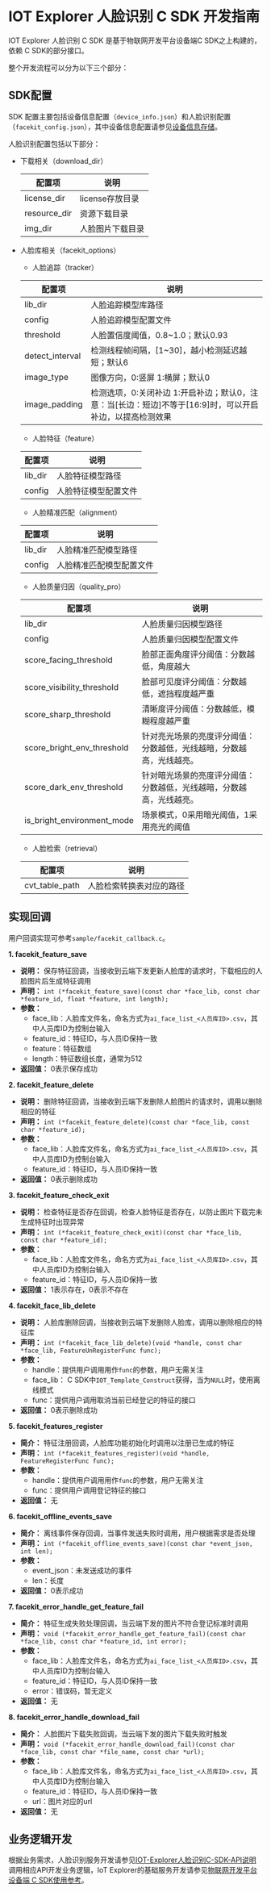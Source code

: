 # IOT Explorer 人脸识别 C SDK 开发指南

IOT Explorer 人脸识别 C SDK 是基于物联网开发平台设备端C SDK之上构建的，依赖 C SDK的部分接口。

整个开发流程可以分为以下三个部分：

## SDK配置

SDK 配置主要包括设备信息配置（`device_info.json`）和人脸识别配置（`facekit_config.json`），其中设备信息配置请参见[设备信息存储](https://cloud.tencent.com/document/product/1081/48376)。

人脸识别配置包括以下部分：

- 下载相关（download_dir）

  |配置项|说明|
  |---|---|
  |license_dir|license存放目录|
  |resource_dir|资源下载目录|
  |img_dir|人脸图片下载目录|

- 人脸库相关（facekit_options）
  - 人脸追踪（tracker）

  |配置项|说明|
  |---|---|
  |lib_dir|人脸追踪模型库路径|
  |config|人脸追踪模型配置文件|
  |threshold|人脸置信度阈值，0.8~1.0；默认0.93|
  |detect_interval|检测线程帧间隔，[1~30]，越小检测延迟越短；默认6|
  |image_type|图像方向，0:竖屏 1:横屏；默认0|
  |image_padding|检测选项，0:关闭补边 1:开启补边；默认0，注意：当[长边：短边]不等于[16:9]时，可以开启补边，以提高检测效果|

  - 人脸特征（feature）

  |配置项|说明|
  |---|---|
  |lib_dir|人脸特征模型路径|
  |config|人脸特征模型配置文件|

  - 人脸精准匹配（alignment）

  |配置项|说明|
  |---|---|
  |lib_dir|人脸精准匹配模型路径|
  |config|人脸精准匹配模型配置文件|

  - 人脸质量归因（quality_pro）

  |配置项|说明|
  |---|---|
  |lib_dir|人脸质量归因模型路径|
  |config|人脸质量归因模型配置文件|
  |score_facing_threshold|脸部正面角度评分阈值：分数越低，角度越大|
  |score_visibility_threshold|脸部可见度评分阈值：分数越低，遮挡程度越严重|
  |score_sharp_threshold|清晰度评分阈值：分数越低，模糊程度越严重|
  |score_bright_env_threshold|针对亮光场景的亮度评分阈值：分数越低，光线越暗，分数越高，光线越亮。|
  |score_dark_env_threshold|针对暗光场景的亮度评分阈值：分数越低，光线越暗，分数越高，光线越亮。|
  |is_bright_environment_mode|场景模式，0采用暗光阈值，1采用亮光的阈值|

  - 人脸检索（retrieval）

  |配置项|说明|
  |---|---|
  |cvt_table_path|人脸检索转换表对应的路径|

## 实现回调

用户回调实现可参考`sample/facekit_callback.c`。

**1. facekit_feature_save**
* **说明：** 保存特征回调，当接收到云端下发更新人脸库的请求时，下载相应的人脸图片后生成特征调用
* **声明：** `int (*facekit_feature_save)(const char *face_lib, const char *feature_id, float *feature, int length);`
* **参数：**
  * face_lib：人脸库文件名，命名方式为`ai_face_list_<人员库ID>.csv`，其中人员库ID为控制台输入
  * feature_id：特征ID，与人员ID保持一致
  * feature：特征数组
  * length：特征数组长度，通常为512
* **返回值：** 0表示保存成功

**2. facekit_feature_delete**
* **说明：** 删除特征回调，当接收到云端下发删除人脸图片的请求时，调用以删除相应的特征
* **声明：** `int (*facekit_feature_delete)(const char *face_lib, const char *feature_id);`
* **参数：**
  * face_lib：人脸库文件名，命名方式为`ai_face_list_<人员库ID>.csv`，其中人员库ID为控制台输入
  * feature_id：特征ID，与人员ID保持一致
* **返回值：** 0表示删除成功

**3. facekit_feature_check_exit**
* **说明：** 检查特征是否存在回调，检查人脸特征是否存在，以防止图片下载完未生成特征时出现异常
* **声明：** `int (*facekit_feature_check_exit)(const char *face_lib, const char *feature_id);`
* **参数：**
  * face_lib：人脸库文件名，命名方式为`ai_face_list_<人员库ID>.csv`，其中人员库ID为控制台输入
  * feature_id：特征ID，与人员ID保持一致
* **返回值：** 1表示存在，0表示不存在

**4. facekit_face_lib_delete**
* **说明：** 人脸库删除回调，当接收到云端下发删除人脸库，调用以删除相应的特征库
* **声明：** `int (*facekit_face_lib_delete)(void *handle, const char *face_lib, FeatureUnRegisterFunc func);`
* **参数：**
  * handle：提供用户调用用作`func`的参数，用户无需关注
  * face_lib： C SDK中`IOT_Template_Construct`获得，当为`NULL`时，使用离线模式
  * func：提供用户调用取消当前已经登记的特征的接口
* **返回值：** 0表示删除成功

**5. facekit_features_register**
* **简介：** 特征注册回调，人脸库功能初始化时调用以注册已生成的特征
* **声明：** `int (*facekit_features_register)(void *handle, FeatureRegisterFunc func);`
* **参数：**
  * handle：提供用户调用用作`func`的参数，用户无需关注
  * func：提供用户调用登记特征的接口
* **返回值：** 无

**6. facekit_offline_events_save**
* **简介：** 离线事件保存回调，当事件发送失败时调用，用户根据需求是否处理
* **声明：** `int (*facekit_offline_events_save)(const char *event_json, int len);`
* **参数：**
  * event_json：未发送成功的事件
  * len：长度
* **返回值：** 0表示成功

**7. facekit_error_handle_get_feature_fail**
* **简介：** 特征生成失败处理回调，当云端下发的图片不符合登记标准时调用
* **声明：** `void (*facekit_error_handle_get_feature_fail)(const char *face_lib, const char *feature_id, int error);`
* **参数：**
  * face_lib：人脸库文件名，命名方式为`ai_face_list_<人员库ID>.csv`，其中人员库ID为控制台输入
  * feature_id：特征ID，与人员ID保持一致
  * error：错误码，暂无定义
* **返回值：** 无

**8. facekit_error_handle_download_fail**
* **简介：** 人脸图片下载失败回调，当云端下发的图片下载失败时触发
* **声明：** `void (*facekit_error_handle_download_fail)(const char *face_lib, const char *file_name, const char *url);`
* **参数：**
  * face_lib：人脸库文件名，命名方式为`ai_face_list_<人员库ID>.csv`，其中人员库ID为控制台输入
  * feature_id：特征ID，与人员ID保持一致
  * url：图片对应的url
* **返回值：** 无

## 业务逻辑开发

根据业务需求，人脸识别服务开发请参见[IOT-Explorer人脸识别C-SDK-API说明](./IOT-Explorer人脸识别C-SDK-API说明.md)调用相应API开发业务逻辑，IoT Explorer的基础服务开发请参见[物联网开发平台设备端 C SDK使用参考](https://cloud.tencent.com/document/product/1081/48377)。
